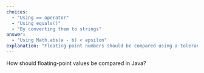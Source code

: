 ```yaml
---
choices:
  - "Using == operator"
  - "Using equals()"
  - "By converting them to strings"
answer:
  - "Using Math.abs(a - b) < epsilon"
explanation: "Floating-point numbers should be compared using a tolerance due to possible rounding errors."
---
```


How should floating-point values be compared in Java?
